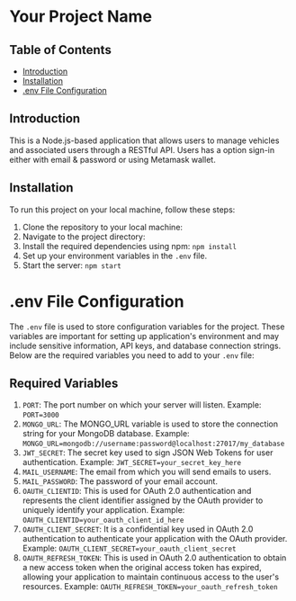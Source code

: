 # Your Project Name

## Table of Contents

- [Introduction](#introduction)
- [Installation](#installation)
- [.env File Configuration](#configuration)

## Introduction

This is a Node.js-based application that allows users to manage vehicles and associated users through a RESTful API. Users has a option sign-in either with email & password or using Metamask wallet.

## Installation

To run this project on your local machine, follow these steps:

1. Clone the repository to your local machine:
2. Navigate to the project directory:
3. Install the required dependencies using npm: `npm install`
4. Set up your environment variables in the `.env` file.
5. Start the server: `npm start`

# .env File Configuration

The `.env` file is used to store configuration variables for the project. These variables are important for setting up application's environment and may include sensitive information, API keys, and database connection strings. Below are the required variables you need to add to your `.env` file:

## Required Variables

1. `PORT`: The port number on which your server will listen. Example: `PORT=3000`
2. `MONGO_URL`: The MONGO_URL variable is used to store the connection string for your MongoDB database. Example: `MONGO_URL=mongodb://username:password@localhost:27017/my_database`
3. `JWT_SECRET`: The secret key used to sign JSON Web Tokens for user authentication. Example: `JWT_SECRET=your_secret_key_here`
4. `MAIL_USERNAME`: The email from which you will send emails to users.
5. `MAIL_PASSWORD`: The password of your email account.
6. `OAUTH_CLIENTID`: This is used for OAuth 2.0 authentication and represents the client identifier assigned by the OAuth provider to uniquely identify your application. Example: `OAUTH_CLIENTID=your_oauth_client_id_here`
7. `OAUTH_CLIENT_SECRET`: It is a confidential key used in OAuth 2.0 authentication to authenticate your application with the OAuth provider. Example: `OAUTH_CLIENT_SECRET=your_oauth_client_secret`
8. `OAUTH_REFRESH_TOKEN`: This is used in OAuth 2.0 authentication to obtain a new access token when the original access token has expired, allowing your application to maintain continuous access to the user's resources. Example: `OAUTH_REFRESH_TOKEN=your_oauth_refresh_token`
